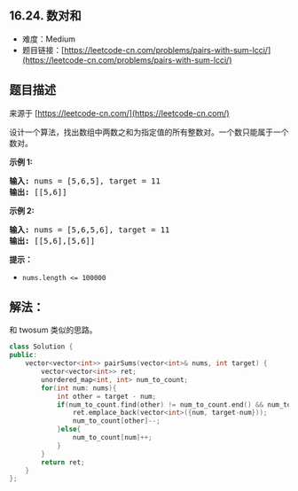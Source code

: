 ##  16.24. 数对和

- 难度：Medium
- 题目链接：[https://leetcode-cn.com/problems/pairs-with-sum-lcci/](https://leetcode-cn.com/problems/pairs-with-sum-lcci/)


## 题目描述

来源于 [https://leetcode-cn.com/](https://leetcode-cn.com/)

<p>设计一个算法，找出数组中两数之和为指定值的所有整数对。一个数只能属于一个数对。</p>

<p><strong>示例 1:</strong></p>

<pre><strong>输入:</strong> nums = [5,6,5], target = 11
<strong>输出: </strong>[[5,6]]</pre>

<p><strong>示例 2:</strong></p>

<pre><strong>输入:</strong> nums = [5,6,5,6], target = 11
<strong>输出: </strong>[[5,6],[5,6]]</pre>

<p><strong>提示：</strong></p>

<ul>
	<li><code>nums.length &lt;= 100000</code></li>
</ul>


## 解法：

和 twosum 类似的思路。

```c++
class Solution {
public:
    vector<vector<int>> pairSums(vector<int>& nums, int target) {
        vector<vector<int>> ret;
        unordered_map<int, int> num_to_count;
        for(int num: nums){
            int other = target - num;
            if(num_to_count.find(other) != num_to_count.end() && num_to_count[other] > 0){
                ret.emplace_back(vector<int>({num, target-num}));
                num_to_count[other]--;
            }else{
                num_to_count[num]++;
            }
        }
        return ret;
    }
};
```
